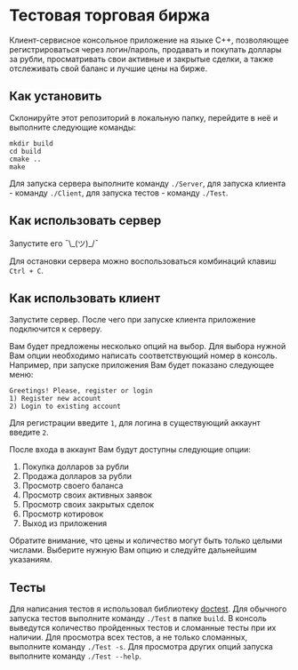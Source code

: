 # Тестовая торговая биржа

Клиент-сервисное консольное приложение на языке С++, позволяющее регистрироваться через логин/пароль, продавать и покупать доллары за рубли, просматривать свои активные и закрытые сделки, а также отслеживать свой баланс и лучшие цены на бирже.

## Как установить
Склонируйте этот репозиторий в локальную папку, перейдите в неё и выполните следующие команды:
  ```
  mkdir build
  cd build
  cmake ..
  make
  ```
  
Для запуска сервера выполните команду `./Server`, для запуска клиента - команду `./Client`, для запуска тестов - команду `./Test`.

## Как использовать сервер
Запустите его ¯\\\_(ツ)\_/¯

Для остановки сервера можно воспользоваться комбинаций клавиш `Ctrl + C`.

## Как использовать клиент
Запустите сервер. После чего при запуске клиента приложение подключится к серверу.

Вам будет предложены несколько опций на выбор. Для выбора нужной Вам опции необходимо написать соответствующий номер в консоль. Например, при запуске приложения Вам будет показано следующее меню:

  ```
  Greetings! Please, register or login
  1) Register new account
  2) Login to existing account
  ```
  
Для регистрации введите `1`, для логина в существующий аккаунт введите `2`.

После входа в аккаунт Вам будут доступны следующие опции:
1) Покупка долларов за рубли
2) Продажа долларов за рубли
3) Просмотр своего баланса
4) Просмотр своих активных заявок
5) Просмотр своих закрытых сделок
6) Просмотр котировок
7) Выход из приложения

Обратите внимание, что цены и количество могут быть только целыми числами.
Выберите нужную Вам опцию и следуйте дальнейшим указаниям.

## Тесты
Для написания тестов я использовал библиотеку [doctest](https://github.com/doctest/doctest). Для обычного запуска тестов выполните команду `./Test` в папке `build`.
В консоль выведутся количество пройденных тестов и сломанные тесты при их наличии. Для просмотра всех тестов, а не только сломанных, выполните команду `./Test -s`. Для просмотра других опций запуска выполните команду `./Test --help`.

